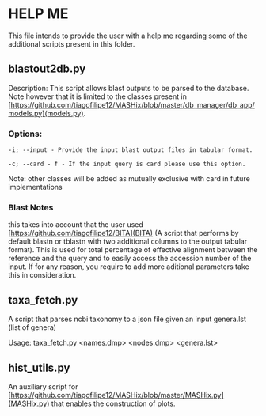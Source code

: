 # HELP ME

This file intends to provide the user with a help me regarding some of the additional scripts present in this folder.

## blastout2db.py

Description: This script allows blast outputs to be parsed to the database. Note however that it is limited to the classes present in [https://github.com/tiagofilipe12/MASHix/blob/master/db_manager/db_app/models.py](models.py).

### Options:

```
-i; --input - Provide the input blast output files in tabular format.

-c; --card - f - If the input query is card please use this option.
```

Note: other classes will be added as mutually exclusive with card in future implementations

### Blast Notes
this takes into account that the user used [https://github.com/tiagofilipe12/BITA](BITA) (A script that performs by default blastn or tblastn with two additional columns to the output tabular format). This is used for total percentage of effective alignment between the reference and the query and to easily access the accession number of the input. If for any reason, you require to add more aditional parameters take this in consideration.

## taxa_fetch.py

A script that parses ncbi taxonomy to a json file given an input genera.lst (list of genera)

Usage: taxa_fetch.py <names.dmp> <nodes.dmp> <genera.lst>

## hist_utils.py

An auxiliary script for [https://github.com/tiagofilipe12/MASHix/blob/master/MASHix.py](MASHix.py) that enables the construction of plots.
